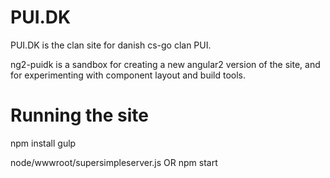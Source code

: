 # PUI.DK
PUI.DK is the clan site for danish cs-go clan PUI.

ng2-puidk is a sandbox for creating a new angular2 version of the site, and for experimenting with component layout and build tools.

# Running the site
npm install
gulp

node/wwwroot/supersimpleserver.js
OR
npm start





